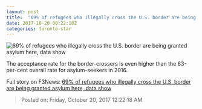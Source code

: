 ```yaml
---
layout: post
title:  "69% of refugees who illegally cross the U.S. border are being granted asylum here, data show"
date: 2017-10-20 00:22:18Z
categories: toronto-star
---
```


![69% of refugees who illegally cross the U.S. border are being granted asylum here, data show](https://www.thestar.com/content/dam/thestar/news/canada/2017/10/19/new-data-show-69-of-illegal-border-crossers-are-being-granted-asylum/border_crossers_in_lacolle_que.jpg)

The acceptance rate for the border-crossers is even higher than the 63-per-cent overall rate for asylum-seekers in 2016.


Full story on F3News: [69% of refugees who illegally cross the U.S. border are being granted asylum here, data show](http://www.f3nws.com/n/JPWptD)

> Posted on: Friday, October 20, 2017 12:22:18 AM
